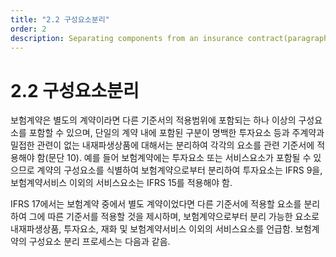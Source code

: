 ```yaml
---
title: "2.2 구성요소분리"
order: 2
description: Separating components from an insurance contract(paragraphs B31–B35)
---
```


# 2.2 구성요소분리

보험계약은 별도의 계약이라면 다른 기준서의 적용범위에 포함되는 하나 이상의 구성요소를 포함할 수 있으며, 단일의 계약 내에 포함된 구분이 명백한 투자요소 등과 주계약과 밀접한 관련이 없는 내재파생상품에 대해서는 분리하여 각각의 요소를 관련 기준서에 적용해야 함(문단 10). 예를 들어 보험계약에는 투자요소 또는 서비스요소가 포함될 수 있으므로 계약의 구성요소를 식별하여 보험계약으로부터 분리하여 투자요소는 IFRS 9을, 보험계약서비스 이외의 서비스요소는 IFRS 15를 적용해야 함.

IFRS 17에서는 보험계약 중에서 별도 계약이었다면 다른 기준서에 적용할 요소를 분리하여 그에 따른 기준서를 적용할 것을 제시하며, 보험계약으로부터 분리 가능한 요소로 내재파생상품, 투자요소, 재화 및 보험계약서비스 이외의 서비스요소를 언급함. 보험계약의 구성요소 분리 프로세스는 다음과 같음.

